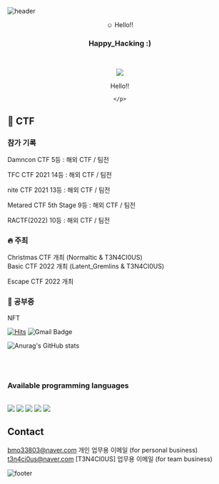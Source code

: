 ![header](https://capsule-render.vercel.app/api?type=waving&&color=gradient&height=100&section=header&fontSize=90)

<div align="center">
   ☺️ Hello!!


<br/>
<h3>Happy_Hacking :)</h3><br/>

 <a href=https://www.facebook.com/cenxxll/ target="_blank"><img src="https://img.shields.io/badge/Center -430098?style=for-the-badge&logo=facebook&logoColor=white"/></a>
     <p align="center">
        Hello!! 
      <br>
      
    </p>
</div>
  
  ## 🏴 CTF     

### 참가  기록   
 Damncon CTF 5등 : 해외 CTF / 팀전   
 
 TFC CTF 2021 14등 : 해외 CTF / 팀전 
 
 nite CTF 2021 13등 : 해외 CTF / 팀전
 
 Metared CTF 5th Stage 9등 : 해외 CTF / 팀전
 
 RACTF(2022) 10등 : 해외 CTF / 팀전
 
 ### 🔥 주최     
     
Christmas CTF 개최 (Normaltic & T3N4CI0US)          
Basic CTF 2022 개최 (Latent_Gremlins & T3N4CI0US)

Escape CTF 2022 개최

### 📜 공부중
 NFT

[![Hits](https://hits.seeyoufarm.com/api/count/incr/badge.svg?url=https%3A%2F%2Fgithub.com%2FCenterXX&count_bg=%23A712C6&title_bg=%237FD5E9&icon=ifood.svg&icon_color=%23E7E7E7&title=Center&edge_flat=false)](https://hits.seeyoufarm.com)
![Gmail Badge](https://img.shields.io/badge/Gmail-d14836?style=flat-square&logo=Gmail&logoColor=white&link=mailto:bmo33803@gmail.com)

![Anurag's GitHub stats](https://github-readme-stats.vercel.app/api?username=CenterXX&theme=github_dark&show_icons=true)
  

<br/><br/>
 
<h3>Available programming languages</h3>
 
<br/>


<img src="https://img.shields.io/badge/HTML-E34F26?style=flat-square&logo=HTML5&logoColor=white"/>
<img src="https://img.shields.io/badge/CSS-1572B6?style=flat-square&logo=CSS3&logoColor=white"/>
<img src="https://img.shields.io/badge/JavaScript-F7DF1E?style=flat-square&logo=JavaScript&logoColor=white"/>
 <img src="https://img.shields.io/badge/Python-3776AB?style=flat-square&logo=Python&logoColor=white"/>
<img src="https://img.shields.io/badge/C-A8B9CC?style=flat-square&logo=C&logoColor=white"/>

</div>

## Contact     
bmo33803@naver.com 개인 업무용 이메일 (for personal business)     
 t3n4ci0us@naver.com [T3N4CI0US] 업무용 이메일 (for team business)

![footer](https://capsule-render.vercel.app/api?type=waving&&color=gradient&height=100&section=footer&fontSize=90)
